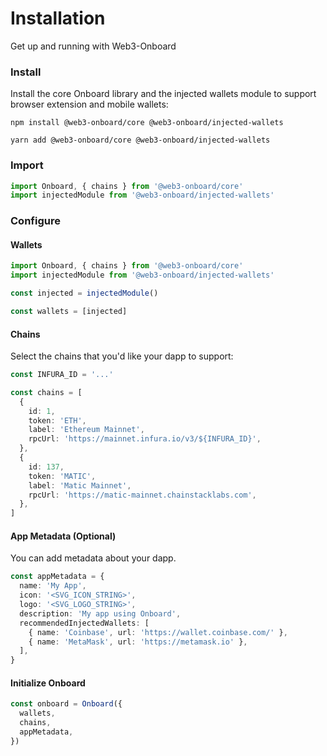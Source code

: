 <script context="module">
import { Tabs, TabPanel } from '@vitebook/client/components/tabs';

const frameworks = ['npm', 'yarn'];
</script>

# Installation

Get up and running with Web3-Onboard

### Install

Install the core Onboard library and the injected wallets module to support browser extension and mobile wallets:

<Tabs values={frameworks}>
  <TabPanel value="npm">

```
npm install @web3-onboard/core @web3-onboard/injected-wallets
```

  </TabPanel>
  <TabPanel value="yarn">

```
yarn add @web3-onboard/core @web3-onboard/injected-wallets
```

  </TabPanel>
</Tabs>

### Import

```js
import Onboard, { chains } from '@web3-onboard/core'
import injectedModule from '@web3-onboard/injected-wallets'
```

### Configure

#### Wallets

```ts {4-6}
import Onboard, { chains } from '@web3-onboard/core'
import injectedModule from '@web3-onboard/injected-wallets'

const injected = injectedModule()

const wallets = [injected]
```

#### Chains

Select the chains that you'd like your dapp to support:

```ts
const INFURA_ID = '...'

const chains = [
  {
    id: 1,
    token: 'ETH',
    label: 'Ethereum Mainnet',
    rpcUrl: 'https://mainnet.infura.io/v3/${INFURA_ID}',
  },
  {
    id: 137,
    token: 'MATIC',
    label: 'Matic Mainnet',
    rpcUrl: 'https://matic-mainnet.chainstacklabs.com',
  },
]
```

#### App Metadata (Optional)

You can add metadata about your dapp.

```ts
const appMetadata = {
  name: 'My App',
  icon: '<SVG_ICON_STRING>',
  logo: '<SVG_LOGO_STRING>',
  description: 'My app using Onboard',
  recommendedInjectedWallets: [
    { name: 'Coinbase', url: 'https://wallet.coinbase.com/' },
    { name: 'MetaMask', url: 'https://metamask.io' },
  ],
}
```

#### Initialize Onboard

```ts
const onboard = Onboard({
  wallets,
  chains,
  appMetadata,
})
```
